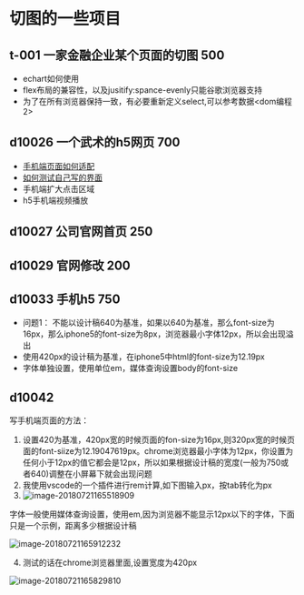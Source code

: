 # 切图的一些项目

## t-001  一家金融企业某个页面的切图 500

* echart如何使用
* flex布局的兼容性，以及jusitify:spance-evenly只能谷歌浏览器支持
* 为了在所有浏览器保持一致，有必要重新定义select,可以参考数据<dom编程2>

## d10026 一个武术的h5网页  700

* [手机端页面如何适配]( http://hcysun.me/2015/10/19/%E4%B8%80%E7%AF%87%E7%9C%9F%E6%AD%A3%E6%95%99%E4%BC%9A%E4%BD%A0%E5%BC%80%E5%8F%91%E7%A7%BB%E5%8A%A8%E7%AB%AF%E9%A1%B5%E9%9D%A2%E7%9A%84%E6%96%87%E7%AB%A0-%E4%BA%8C/)
* [如何测试自己写的界面](https://www.zhihu.com/question/37361845)
* 手机端扩大点击区域
* h5手机端视频播放

## d10027  公司官网首页  250

## d10029  官网修改  200

## d10033 手机h5  750

* 问题1： 不能以设计稿640为基准，如果以640为基准，那么font-size为16px，那么iphone5的font-size为8px，浏览器最小字体12px，所以会出现溢出
* 使用420px的设计稿为基准，在iphone5中html的font-size为12.19px
* 字体单独设置，使用单位em，媒体查询设置body的font-size

## d10042

写手机端页面的方法：

1. 设置420为基准，420px宽的时候页面的fon-size为16px,则320px宽的时候页面的font-siize为12.19047619px。chrome浏览器最小字体为12px，你设置为任何小于12px的值它都会是12px，所以如果根据设计稿的宽度(一般为750或者640)调整在小屏幕下就会出现问题
2. 我使用vscode的一个插件进行rem计算,如下图输入px，按tab转化为px
3. ![image-20180721165518909](/var/folders/8p/w9p5cj3n4wxfdwnsxj16rkcc0000gn/T/abnerworks.Typora/image-20180721165518909.png)

字体一般使用媒体查询设置，使用em,因为浏览器不能显示12px以下的字体，下面只是一个示例，距离多少根据设计稿

![image-20180721165912232](/var/folders/8p/w9p5cj3n4wxfdwnsxj16rkcc0000gn/T/abnerworks.Typora/image-20180721165912232.png)

4. 测试的话在chrome浏览器里面,设置宽度为420px

![image-20180721165829810](/var/folders/8p/w9p5cj3n4wxfdwnsxj16rkcc0000gn/T/abnerworks.Typora/image-20180721165829810.png)
